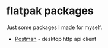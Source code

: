 # flatpak packages

Just some packages I made for myself.

* [Postman](getpostman.com) - desktop http api client
